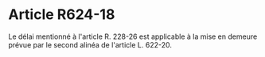 # Article R624-18

Le délai mentionné à l'article R. 228-26 est applicable à la mise en demeure prévue par le second alinéa de l'article L. 622-20.
